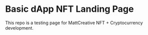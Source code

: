 # Basic dApp NFT Landing Page

This repo is a testing page for MattCreative NFT + Cryptocurrency development.